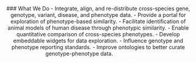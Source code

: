 <div class="home-page-section features-section">
  ### What We Do - Integrate, align, and re-distribute cross-species gene,
  genotype, variant, disease, and phenotype data. - Provide a portal for
  exploration of phenotype-based similarity. - Facilitate identification of
  animal models of human disease through phenotypic similarity. - Enable
  quantitative comparison of cross-species phenotypes. - Develop embeddable
  widgets for data exploration. - Influence genotype and phenotype reporting
  standards. - Improve ontologies to better curate genotype-phenotype data.

  <router-link to="/about/monarch" class="btn btn-dark">
    <span>Learn More</span>
  </router-link>
</div>

<style lang="scss">
  @import "~@/style/variables";
  @import "~@/style/home-page";

  .features-section {
    width: 100%;
    text-align: center;
    padding: 15px;
    background-color: $home-section-dark-bg;

    ul {
      list-style-type: none;
      padding: 0 15px;

      li {
        line-height: 1.4rem;
      }
    }

    .btn.btn-dark {
      padding: 2px 10px;
      color: white;
      transition: all 0.3s ease-in-out;
    }
  }
</style>
